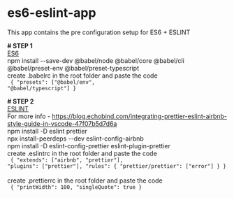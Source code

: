 # es6-eslint-app

This app contains the pre configuration setup for ES6 + ESLINT
<br/>

<b># STEP 1</b><br/>
<u>ES6</u><br/>
npm install --save-dev @babel/node @babel/core @babel/cli @babel/preset-env @babel/preset-typescript<br/>
create .babelrc in the root folder and paste the code<br/>
<code>
{
"presets": ["@babel/env", "@babel/typescript"]
}
</code><br/>

<b># STEP 2</b><br/>
<u>ESLINT</u><br/>
For more info - https://blog.echobind.com/integrating-prettier-eslint-airbnb-style-guide-in-vscode-47f07b5d7d6a<br/>
npm install -D eslint prettier<br/>
npx install-peerdeps --dev eslint-config-airbnb<br/>
npm install -D eslint-config-prettier eslint-plugin-prettier<br/>
create .eslintrc in the root folder and paste the code<br/>
<code>
{
"extends": ["airbnb", "prettier"],
"plugins": ["prettier"],
"rules": {
"prettier/prettier": ["error"]
}
}
</code><br/>
create .prettierrc in the root folder and paste the code<br/>
<code>
{
"printWidth": 100,
"singleQuote": true
}
</code><br/>
